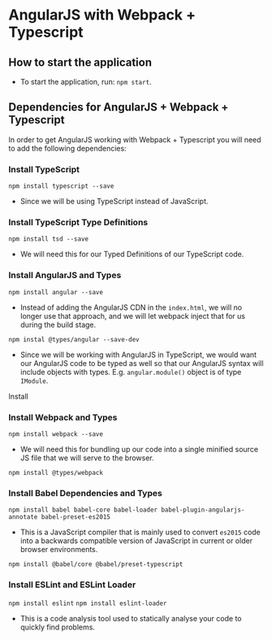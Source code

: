# AngularJS with Webpack + Typescript

## How to start the application
- To start the application, run: `npm start`.

## Dependencies for AngularJS + Webpack + Typescript

In order to get AngularJS working with Webpack + Typescript you will need to add the following dependencies:

### Install TypeScript
`npm install typescript --save`
* Since we will be using TypeScript instead of JavaScript.

### Install TypeScript Type Definitions
`npm install tsd --save`
* We will need this for our Typed Definitions of our TypeScript code.

### Install AngularJS and Types
`npm install angular --save`
* Instead of adding the AngularJS CDN in the `index.html`, we will no longer use that approach, and we will let webpack inject that for us during the build stage.

`npm instal @types/angular --save-dev`
* Since we will be working with AngularJS in TypeScript, we would want our AngularJS code to be typed as well
so that our AngularJS syntax will include objects with types. E.g. `angular.module()` object is of type `IModule`.

Install 
### Install Webpack and Types
`npm install webpack --save`
* We will need this for bundling up our code into a single minified source JS file that we will serve to the browser.

`npm install @types/webpack`

### Install Babel Dependencies and Types
`npm install babel babel-core babel-loader babel-plugin-angularjs-annotate babel-preset-es2015`
* This is a JavaScript compiler that is mainly used to convert `es2015` code into a backwards compatible
version of JavaScript in current or older browser environments.

`npm install @babel/core @babel/preset-typescript`

### Install ESLint and ESLint Loader
`npm install eslint`
`npm install eslint-loader`
* This is a code analysis tool used to statically analyse your code to quickly find problems.